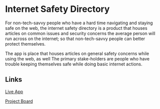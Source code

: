 # Internet Safety Directory

For non-tech-savvy people who have a hard time navigating and staying safe on the web, the internet safety directory is a product that houses articles on common issues and security concerns the average person will run across on the internet; so that non-tech-savvy people can better protect themselves.

The app is place that houses articles on general safety concerns while using the web, as well 
The primary stake-holders are people who have trouble keeping themselves safe while doing basic internet actions. 

## Links

[Live App](https://repl.it)

[Project Board](../../projects/1)
